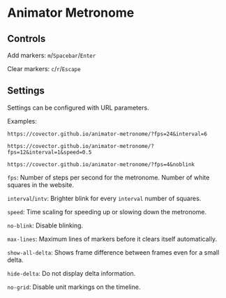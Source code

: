 # Animator Metronome

## Controls

Add markers: `m`/`Spacebar`/`Enter`

Clear markers: `c`/`r`/`Escape`

## Settings

Settings can be configured with URL parameters.

Examples:

```
https://covector.github.io/animator-metronome/?fps=24&interval=6
```

```
https://covector.github.io/animator-metronome/?fps=12&interval=1&speed=0.5
```

```
https://covector.github.io/animator-metronome/?fps=4&noblink
```

`fps`: Number of steps per second for the metronome. Number of white squares in the website.

`interval`/`intv`: Brighter blink for every `interval` number of squares.

`speed`: Time scaling for speeding up or slowing down the metronome.

`no-blink`: Disable blinking.

`max-lines`: Maximum lines of markers before it clears itself automatically.

`show-all-delta`: Shows frame difference between frames even for a small delta.

`hide-delta`: Do not display delta information.

`no-grid`: Disable unit markings on the timeline.
